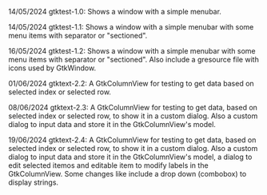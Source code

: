 14/05/2024 gtktest-1.0: Shows a window with a simple menubar.

14/05/2024 gtktest-1.1: Shows a window with a simple menubar with some menu items with separator or "sectioned".

16/05/2024 gtktest-1.2: Shows a window with a simple menubar with some menu items with separator or "sectioned". Also include a gresource file with icons used by GtkWindow.

01/06/2024 gtktext-2.2: A GtkColumnView for testing to get data based on selected index or selected row.

08/06/2024 gtktext-2.3: A GtkColumnView for testing to get data, based on selected index or selected row, to show it in a custom dialog. Also a custom dialog to input data and store it in the GtkColumnView's model.

19/06/2024 gtktext-2.4: A GtkColumnView for testing to get data, based on selected index or selected row, to show it in a custom dialog. Also a custom dialog to input data and store it in the GtkColumnView's model, a dialog to edit selected itemos and editable item to modify labels in the GtkColumnView. Some changes like include a drop down (combobox) to display strings.

